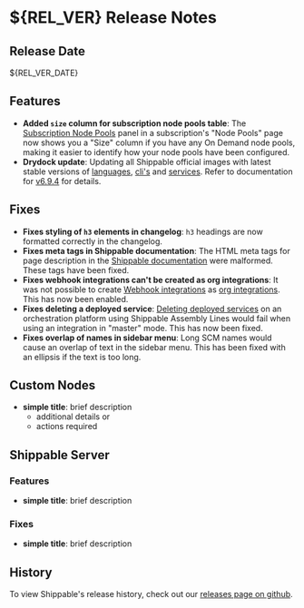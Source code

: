 # ${REL_VER} Release Notes

## Release Date

${REL_VER_DATE}

## Features

- **Added `size` column for subscription node pools table**: The [Subscription Node Pools](http://docs.shippable.com/platform/management/subscription/node-pools/) panel in a subscription's "Node Pools" page now shows you a "Size" column if you have any On Demand node pools, making it easier to identify how your node pools have been configured.
- **Drydock update**: Updating all Shippable official images with latest
  stable versions of [languages](http://docs.shippable.com/platform/runtime/machine-image/language-versions/), [cli's](http://docs.shippable.com/platform/runtime/machine-image/cli-versions/) and [services](http://docs.shippable.com/platform/runtime/machine-image/services-versions/). Refer to documentation
  for [v6.9.4](http://docs.shippable.com/platform/runtime/machine-image/ami-v694/) for details.

## Fixes

- **Fixes styling of `h3` elements in changelog**: `h3` headings are now formatted correctly in the changelog.
- **Fixes meta tags in Shippable documentation**: The HTML meta tags for page description in the [Shippable documentation](http://docs.shippable.com/) were malformed. These tags have been fixed.
- **Fixes webhook integrations can't be created as org integrations**: It was not possible to create [Webhook integrations](http://docs.shippable.com/platform/integration/webhook/) as [org integrations](http://docs.shippable.com/platform/tutorial/integration/subscription-integrations/#creating-an-org-integration-recommended-for-teams). This has now been enabled.
- **Fixes deleting a deployed service**: [Deleting deployed services](http://docs.shippable.com/deploy/deleting-a-service/) on an orchestration platform using Shippable Assembly Lines would fail when using an integration in "master" mode. This has now been fixed.
- **Fixes overlap of names in sidebar menu**: Long SCM names would cause an overlap of text in the sidebar menu. This has been fixed with an ellipsis if the text is too long.

## Custom Nodes

- **simple title**: brief description
  - additional details or
  - actions required

## Shippable Server

### Features

- **simple title**: brief description

### Fixes

- **simple title**: brief description

## History

To view Shippable's release history, check out our [releases page on github](https://github.com/Shippable/admiral/releases).
